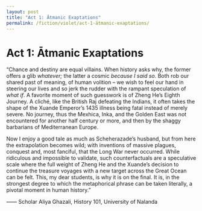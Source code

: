 ```yaml
---
layout: post
title: "Act 1: Ātmanic Exaptations"
permalink: /fiction/violet/act-1-ātmanic-exaptations/
---
```

# Act 1: Ātmanic Exaptations

“Chance and destiny are equal villains. When history asks why, the former offers a glib *whatever;* the latter a cosmic *because I said so.* Both rob our shared past of meaning, of human volition – we wish to feel our hand in steering our lives and so jerk the rudder with the rampant speculation of *what if*. A favorite moment of such guesswork is of Zheng He’s Eighth Journey. A cliché, like the British Raj defeating the Indians, it often takes the shape of the Xuande Emperor’s 1435 illness being fatal instead of merely severe. No journey, thus the Mexhica, Inka, and the Golden East was not encountered for another half century or more, and then by the shaggy barbarians of Mediterranean Europe. 

Now I enjoy a good tale as much as Scheherazade’s husband, but from here the extrapolation becomes wild; with inventions of massive plagues, conquest and, most fanciful, that the Long War never occurred. While ridiculous and impossible to validate, such counterfactuals are a speculative scale where the full weight of Zheng He and the Xuande’s decision to continue the treasure voyages with a new target across the Great Ocean can be felt. This, my dear students, is why it is on the final. It is, in the strongest degree to which the metaphorical phrase can be taken literally, a pivotal moment in human history.”

—— Scholar Aliya Ghazali, History 101, University of Nalanda
